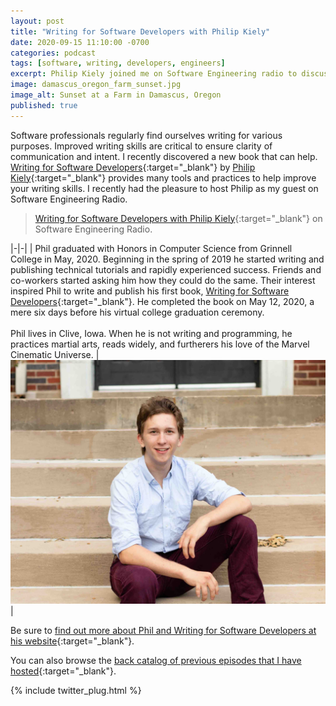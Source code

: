 ```yaml
---
layout: post
title: "Writing for Software Developers with Philip Kiely"
date: 2020-09-15 11:10:00 -0700
categories: podcast
tags: [software, writing, developers, engineers]
excerpt: Philip Kiely joined me on Software Engineering radio to discuss his recently published book.
image: damascus_oregon_farm_sunset.jpg
image_alt: Sunset at a Farm in Damascus, Oregon
published: true
---
```


Software professionals regularly find ourselves writing for various purposes. Improved writing skills are critical to ensure clarity of communication and intent. I recently discovered a new book that can help. [Writing for Software Developers](https://philipkiely.com/wfsd/){:target="_blank"} by [Philip Kiely](https://philipkiely.com){:target="_blank"} provides many tools and practices to help improve your writing skills. I recently had the pleasure to host Philip as my guest on Software Engineering Radio.

> [Writing for Software Developers with Philip Kiely](https://www.se-radio.net/2020/09/episode-426-philip-kiely-on-writing-for-software-developers/){:target="_blank"} on Software Engineering Radio.

|-|-|
| Phil graduated with Honors in Computer Science from Grinnell College in May, 2020. Beginning in the spring of 2019 he started writing and publishing technical tutorials and rapidly experienced success. Friends and co-workers started asking him how they could do the same. Their interest inspired Phil to write and publish his first book, [Writing for Software Developers](https://philipkiely.com/wfsd/){:target="_blank"}. He completed the book on May 12, 2020, a mere six days before his virtual college graduation ceremony. <br /><br /> Phil lives in Clive, Iowa. When he is not writing and programming, he practices martial arts, reads widely, and furtherers his love of the Marvel Cinematic Universe. | ![Philip Kiely](/assets/phil_kiely.jpg) |

Be sure to [find out more about Phil and Writing for Software Developers at his website](https://philipkiely.com/wfsd/){:target="_blank"}.

You can also browse the [back catalog of previous episodes that I have hosted](https://www.se-radio.net/team/jeff-doolittle/){:target="_blank"}.

{% include twitter_plug.html %}
